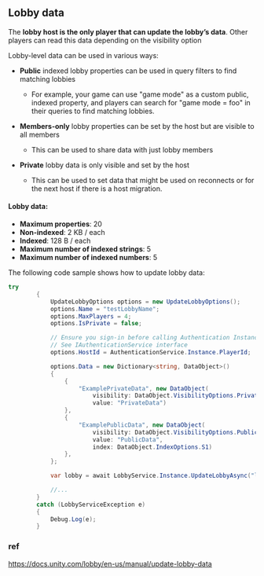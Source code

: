 ## Lobby data
The **lobby host is the only player that can update the lobby’s data**. Other players can read this data depending on the visibility option


Lobby-level data can be used in various ways:

-   **Public** indexed lobby properties can be used in query filters to find matching lobbies
    
    -   For example, your game can use "game mode" as a custom public, indexed property, and players can search for "game mode = foo" in their queries to find matching lobbies.
-   **Members-only** lobby properties can be set by the host but are visible to all members
    
    -   This can be used to share data with just lobby members
-   **Private** lobby data is only visible and set by the host
    
    -   This can be used to set data that might be used on reconnects or for the next host if there is a host migration.


#### Lobby data: 

-   **Maximum properties**: 20
-   **Non-indexed**: 2 KB / each
-   **Indexed**: 128 B / each
-   **Maximum number of indexed strings**: 5
-   **Maximum number of indexed numbers**: 5


The following code sample shows how to update lobby data:

```cs
try
        {
            UpdateLobbyOptions options = new UpdateLobbyOptions();
            options.Name = "testLobbyName";
            options.MaxPlayers = 4;
            options.IsPrivate = false;

            // Ensure you sign-in before calling Authentication Instance
            // See IAuthenticationService interface
            options.HostId = AuthenticationService.Instance.PlayerId;

            options.Data = new Dictionary<string, DataObject>()
            {
                {
                    "ExamplePrivateData", new DataObject(
                        visibility: DataObject.VisibilityOptions.Private,
                        value: "PrivateData")
                },
                {
                    "ExamplePublicData", new DataObject(
                        visibility: DataObject.VisibilityOptions.Public,
                        value: "PublicData",
                        index: DataObject.IndexOptions.S1)
                },
            };

            var lobby = await LobbyService.Instance.UpdateLobbyAsync("lobbyId", options);

            //...
        }
        catch (LobbyServiceException e)
        {
            Debug.Log(e);
        }
```

### ref 
https://docs.unity.com/lobby/en-us/manual/update-lobby-data
